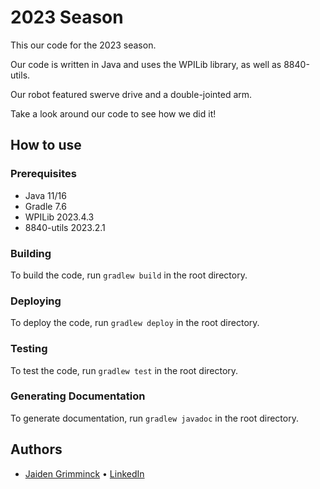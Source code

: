 
# 2023 Season

This our code for the 2023 season.

Our code is written in Java and uses the WPILib library, as well as 8840-utils.

Our robot featured swerve drive and a double-jointed arm.

Take a look around our code to see how we did it!

## How to use

### Prerequisites

- Java 11/16
- Gradle 7.6
- WPILib 2023.4.3
- 8840-utils 2023.2.1

### Building

To build the code, run `gradlew build` in the root directory.

### Deploying

To deploy the code, run `gradlew deploy` in the root directory.

### Testing

To test the code, run `gradlew test` in the root directory.

### Generating Documentation

To generate documentation, run `gradlew javadoc` in the root directory.

## Authors

- [Jaiden Grimminck](https://github.com/jaidenagrimminck) • [LinkedIn](https://www.linkedin.com/in/jaideng1/)
